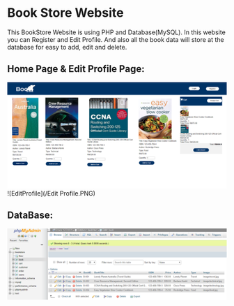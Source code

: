 # Book Store Website
This BookStore Website is using PHP and Database(MySQL). In this website you can Register and Edit Profile.
And also all the book data will store at the database for easy to add, edit and delete.

## Home Page & Edit Profile Page:
![HomePage](/Homepage.PNG)
![EditProfile](/Edit Profile.PNG)

## DataBase:
![Database](/Database.PNG)

